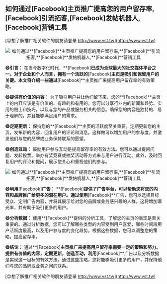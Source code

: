 ## **如何通过**[Facebook]**主页推广提高您的用户留存率,**[Facebook]**引流拓客,**[Facebook]**发帖机器人,**[Facebook]**营销工具**

[😍想了解推广相关软件的朋友请登录 http://www.vst.tw](http://www.vst.tw)

 <center><img src="https://vst.tw/MP4/tuiguang/png/3.png" alt="如何通过**[Facebook]**主页推广提高您的用户留存率,**[Facebook]**引流拓客,**[Facebook]**发帖机器人,**[Facebook]**营销工具"></center>

**😄引言：**
在当今数字化时代，**[Facebook]**已成为全球最大的社交媒体平台之一。对于企业和个人而言，拥有一个活跃的**[Facebook]**主页是吸引和保留用户的关键。本文将介绍一些通过**[Facebook]**主页推广来提高用户留存率的有效策略。

**😄提供有价值的内容：**
为了吸引用户并让他们留下来，您的**[Facebook]**主页上的内容应该是有价值的、有趣的和有用的。您可以分享行业内的新闻和趋势、实用的贴士和技巧，以及与您的产品或服务相关的信息。确保您的内容是独特的、易于理解的，并且能够满足用户的需求。

**😄定期更新：**
保持您的**[Facebook]**主页的活跃度至关重要。定期更新您的主页，发布新的内容，回复用户的评论和消息。这样做可以增加用户的参与度，并激发他们与您的品牌或业务保持联系的愿望。

**😄创造互动：**
鼓励用户参与互动是提高留存率的有效方法。您可以通过提问问题、发起投票、举办有奖竞赛或抽奖活动等方式来与用户进行互动。此外，及时回复用户的评论和提问，展示您关心和重视他们的参与。

 <center><img src="https://vst.tw/MP4/tuiguang/png/2.png" alt="如何通过**[Facebook]**主页推广提高您的用户留存率,**[Facebook]**引流拓客,**[Facebook]**发帖机器人,**[Facebook]**营销工具"></center>

**😄利用**[Facebook]**广告：**
**[Facebook]**提供了广告平台，可以帮助您将您的内容和品牌推广给更多的潜在用户。通过使用**[Facebook]**广告，您可以选择目标受众、定制广告内容，并将其展示给对您的品牌或业务感兴趣的人群。这将增加曝光率，并有助于吸引更多的用户。

**😄分析数据：**
使用**[Facebook]**提供的分析工具，了解您的主页的表现是至关重要的。通过分析数据，您可以了解哪些类型的内容受到用户喜爱，哪些时间段用户活跃度最高，以及用户参与度的变化趋势。根据这些数据，您可以调整您的策略，提高留存率。

**😄结论：**
通过**[Facebook]**主页推广来提高用户留存率需要一定的策略和努力。提供有价值的内容，定期更新，创造互动，利用**[Facebook]**广告以及分析数据是实现这一目标的有效方法。通过这些策略，您将能够吸引更多的用户，并保持他们与您的品牌或业务之间的联系。

[😍想了解推广相关软件的朋友请登录 http://www.vst.tw](http://www.vst.tw)



